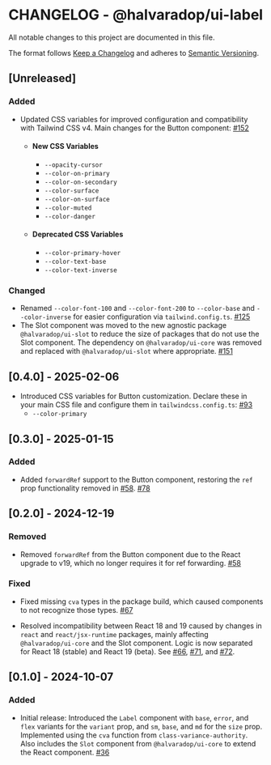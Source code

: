 # CHANGELOG - @halvaradop/ui-label

All notable changes to this project are documented in this file.

The format follows [Keep a Changelog](https://keepachangelog.com/en/1.1.0/) and adheres to [Semantic Versioning](https://semver.org/spec/v2.0.0.html).

## [Unreleased]

### Added

- Updated CSS variables for improved configuration and compatibility with Tailwind CSS v4. Main changes for the Button component: [#152](https://github.com/halvaradop/ui/pull/152)
  - #### New CSS Variables
    - `--opacity-cursor`
    - `--color-on-primary`
    - `--color-on-secondary`
    - `--color-surface`
    - `--color-on-surface`
    - `--color-muted`
    - `--color-danger`
  - #### Deprecated CSS Variables
    - `--color-primary-hover`
    - `--color-text-base`
    - `--color-text-inverse`

### Changed

- Renamed `--color-font-100` and `--color-font-200` to `--color-base` and `--color-inverse` for easier configuration via `tailwind.config.ts`. [#125](https://github.com/halvaradop/ui/pull/125)
- The Slot component was moved to the new agnostic package `@halvaradop/ui-slot` to reduce the size of packages that do not use the Slot component. The dependency on `@halvaradop/ui-core` was removed and replaced with `@halvaradop/ui-slot` where appropriate. [#151](https://github.com/halvaradop/ui/pull/151)

## [0.4.0] - 2025-02-06

- Introduced CSS variables for Button customization. Declare these in your main CSS file and configure them in `tailwindcss.config.ts`: [#93](https://github.com/halvaradop/ui/pull/93)
  - `--color-primary`

## [0.3.0] - 2025-01-15

### Added

- Added `forwardRef` support to the Button component, restoring the `ref` prop functionality removed in [#58](https://github.com/halvaradop/ui/pull/58). [#78](https://github.com/halvaradop/ui/pull/78)

## [0.2.0] - 2024-12-19

### Removed

- Removed `forwardRef` from the Button component due to the React upgrade to v19, which no longer requires it for ref forwarding. [#58](https://github.com/halvaradop/ui/pull/58)

### Fixed

- Fixed missing `cva` types in the package build, which caused components to not recognize those types. [#67](https://github.com/halvaradop/ui/pull/67)

- Resolved incompatibility between React 18 and 19 caused by changes in `react` and `react/jsx-runtime` packages, mainly affecting `@halvaradop/ui-core` and the Slot component. Logic is now separated for React 18 (stable) and React 19 (beta). See [#66](https://github.com/halvaradop/ui/issues/66), [#71](https://github.com/halvaradop/ui/pull/71), and [#72](https://github.com/halvaradop/ui/pull/72).

## [0.1.0] - 2024-10-07

### Added

- Initial release: Introduced the `Label` component with `base`, `error`, and `flex` variants for the `variant` prop, and `sm`, `base`, and `md` for the `size` prop. Implemented using the `cva` function from `class-variance-authority`. Also includes the `Slot` component from `@halvaradop/ui-core` to extend the React component. [#36](https://github.com/halvaradop/ui/pull/36)

